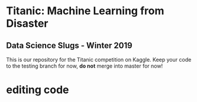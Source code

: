 # Titanic: Machine Learning from Disaster

Data Science Slugs - Winter 2019
---

This is our repository for the Titanic competition on Kaggle.
Keep your code to the testing branch for now, **do not** merge
into master for now!

# editing code
